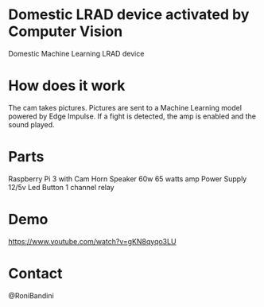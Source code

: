 # Domestic LRAD device activated by Computer Vision
Domestic Machine Learning LRAD device

# How does it work
The cam takes pictures. Pictures are sent to a Machine Learning model powered by Edge Impulse. If a fight is detected, the amp is enabled and the sound played.

# Parts
Raspberry Pi 3 with Cam
Horn Speaker 60w
65 watts amp
Power Supply 12/5v
Led Button
1 channel relay

# Demo
https://www.youtube.com/watch?v=gKN8qyqo3LU

# Contact
@RoniBandini
